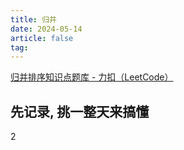 ```yaml
---
title: 归并
date: 2024-05-14
article: false
tag:
---
```


[归并排序知识点题库 - 力扣（LeetCode）](https://leetcode.cn/tag/merge-sort/problemset/)

## 先记录, 挑一整天来搞懂
2

